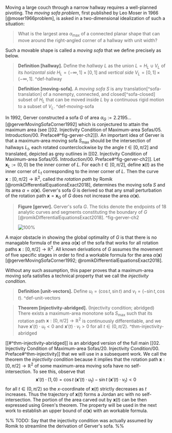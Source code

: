 Moving a large couch through a narrow hallway requires a well-planned pivoting. The _moving sofa problem_, first published by Leo Moser in 1966 [@moser1966problem], is asked in a two-dimensional idealization of such a situation:

> What is the largest area $\alpha_{\text{max}}$ of a connected planar shape that can move around the right-angled corner of a hallway with unit width?

Such a movable shape is called a _moving sofa_ that we define precisely as below.

> __Definition [hallway].__ Define the _hallway_ $L$ as the union $L = H_L \cup V_L$ of its _horizontal side_ $H_L = (-\infty, 1] \times [0, 1]$ and _vertical side_ $V_L = [0, 1] \times (-\infty, 1]$. ^def-hallway

> __Definition [moving-sofa].__ A _moving sofa_ $S$ is any translation[^sofa-translation] of a nonempty, connected, and closed[^sofa-closed] subset of $H_L$ that can be moved inside $L$ by a continuous rigid motion to a subset of $V_L$. ^def-moving-sofa

In 1992, Gerver constructed a sofa $G$ of area $\alpha_G := 2.2195\dots$ [@gerverMovingSofaCorner1992] which is conjectured to attain the maximum area (see [[02. Injectivity Condition of Maximum-area Sofas/05. Introduction/00. Preface#^fig-gerver-ch2]]). An important idea of Gerver is that a maximum-area moving sofa $S_{\max}$ should be the intersection of hallways $L_t$, each rotated counterclockwise by the angle $t \in [0, \pi/2]$ and translated, depicted as grey outlines in [[02. Injectivity Condition of Maximum-area Sofas/05. Introduction/00. Preface#^fig-gerver-ch2]]. Let $\mathbf{x}_L := (0, 0)$ be the inner corner of $L$. For each $t \in [0, \pi/2]$, define $\mathbf{x}(t)$ as the inner corner of $L_t$ corresponding to the inner corner of $L$. Then the curve $\mathbf{x} : [0, \pi/2] \to \mathbb{R}^2$, called the _rotation path_ by Romik [@romikDifferentialEquationsExact2018], determines the moving sofa $S$ and its area $\alpha = \alpha(\mathbf{x})$. Gerver's sofa $G$ is derived so that any small perturbation of the rotation path $\mathbf{x} = \mathbf{x}_G$ of $G$ does not increase the area $\alpha(\mathbf{x})$.

> __Figure [gerver].__ Gerver's sofa $G$. The ticks denote the endpoints of 18 analytic curves and segments constituting the boundary of $G$ [@romikDifferentialEquationsExact2018]. ^fig-gerver-ch2
> 
> ![100%](images/gerverFull.svg)

A major obstacle in showing the global optimality of $G$ is that there is no managable formula of the area $\alpha(\mathbf{x})$ of the sofa that works for all rotation paths $\mathbf{x} : [0, \pi/2] \to \mathbb{R}^2$. All known derivations of $G$ assumes the movement of five specific stages in order to find a workable formula for the area $\alpha(\mathbf{x})$ [@gerverMovingSofaCorner1992; @romikDifferentialEquationsExact2018].

Without any such assumption, this paper proves that a maximum-area moving sofa satisfies a technical property that we call the _injectivity condition_.

> __Definition [unit-vectors].__ Define $u_t = (\cos t, \sin t)$ and $v_t = (-\sin t, \cos t)$. ^def-unit-vectors

> __Theorem [injectivity-abridged].__ (Injectivity condition; abridged) There exists a maximum-area monotone sofa $S_{\max}$ such that its rotation path $\mathbf{x} : [0, \pi/2] \to \mathbb{R}^2$ is continuously differentiable, and we have $\mathbf{x}'(t) \cdot u_t < 0$ and $\mathbf{x}'(t) \cdot v_t > 0$ for all $t \in (0, \pi/2)$. ^thm-injectivity-abridged

[[#^thm-injectivity-abridged]] is an abridged version of the full main [[02. Injectivity Condition of Maximum-area Sofas/20. Injectivity Condition/00. Preface#^thm-injectivity]] that we will use in a subsequent work. We call the theorem the _injectivity condition_ because it implies that the rotation path $\mathbf{x} : [0, \pi/2] \to \mathbb{R}^2$ of some maximum-area moving sofa have no self-intersection. To see this, observe that
$$
\mathbf{x}'(t) \cdot (1, 0) = \cos t \; (\mathbf{x}'(t) \cdot u_t) - \sin t \; (\mathbf{x}'(t) \cdot v_t) < 0
$$
for all $t \in (0, \pi/2)$ so the $x$-coordinate of $\mathbf{x}(t)$ strictly decreases as $t$ increases. Thus the trajectory of $\mathbf{x}(t)$ forms a Jordan arc with no self-intersection. The portion of the area carved out by $\mathbf{x}(t)$ can be then expressed using Green's theorem. The property will be used in the next work to establish an upper bound of $\alpha(\mathbf{x})$ with an workable formula.

%%
TODO: Say that the injectivity condition was actually assumed by Romik to streamline the derivation of Gerver's sofa.
%%